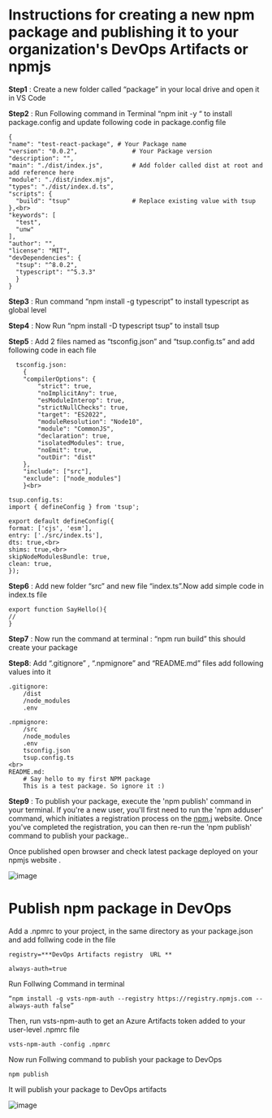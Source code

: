
# Instructions for creating a new npm package and publishing it to your organization's DevOps Artifacts or npmjs

**Step1** : Create a new folder called “package” in your local drive  and open it in VS Code

**Step2** : Run Following command in Terminal   “npm init -y “  to install package.config and update following code in package.config file
 
    { 
    "name": "test-react-package", # Your Package name  
    "version": "0.0.2",               # Your Package version 
    "description": "", 
    "main": "./dist/index.js",        # Add folder called dist at root and add reference here 
    "module": "./dist/index.mjs",     
    "types": "./dist/index.d.ts", 
    "scripts": { 
      "build": "tsup"                 # Replace existing value with tsup 
    },<br>
    "keywords": [ 
      "test", 
      "unw" 
    ], 
    "author": "", 
    "license": "MIT", 
    "devDependencies": { 
      "tsup": "^8.0.2", 
      "typescript": "^5.3.3" 
      }
    } 

**Step3** : Run command “npm install -g typescript” to install typescript as global level

**Step4** : Now Run “npm install -D  typescript tsup” to install tsup

**Step5** : Add 2 files named as  “tsconfig.json” and “tsup.config.ts” and add following code in each file 

      tsconfig.json:
        {
        "compilerOptions": { 
            "strict": true, 
            "noImplicitAny": true, 
            "esModuleInterop": true, 
            "strictNullChecks": true, 
            "target": "ES2022", 
            "moduleResolution": "Node10", 
            "module": "CommonJS", 
            "declaration": true, 
            "isolatedModules": true, 
            "noEmit": true, 
            "outDir": "dist" 
        },
        "include": ["src"], 
        "exclude": ["node_modules"] 
        }<br>

    tsup.config.ts: 
    import { defineConfig } from 'tsup'; 
  
    export default defineConfig({ 
    format: ['cjs', 'esm'], 
    entry: ['./src/index.ts'], 
    dts: true,<br>
    shims: true,<br>
    skipNodeModulesBundle: true, 
    clean: true, 
    }); 



**Step6** : Add new folder “src” and new file “index.ts”.Now add simple code in index.ts file

    export function SayHello(){
    //
    }

**Step7** : Now run the command at terminal : “npm run build” this should create your package

**Step8**: Add “.gitignore” , “.npmignore” and “README.md” files add following values into it
 
    .gitignore:
        /dist
        /node_modules
        .env
        
    .npmignore:
        /src
        /node_modules
        .env
        tsconfig.json
        tsup.config.ts
    <br>
    README.md:
        # Say hello to my first NPM package
        This is a test package. So ignore it :)

**Step9** : To publish your package, execute the 'npm publish' command in your terminal. If you're a new user, you'll first need to run the 'npm adduser' command, which initiates a registration process on the  [npm.j](https://www.npmjs.com) website. Once you've completed the registration, you can then re-run the 'npm publish' command to publish your package..

Once published open browser and check latest package deployed on your npmjs website .

![image](https://github.com/rajsingh008/package/assets/13310226/b57cfd04-8f4e-43ed-99c0-b18801669cca)

# Publish npm package in  DevOps

Add a .npmrc to your project, in the same directory as your package.json and add follwing code in the file

    registry=***DevOps Artifacts registry  URL **
                    
    always-auth=true

Run Follwing Command in terminal 
 
    “npm install -g vsts-npm-auth --registry https://registry.npmjs.com --always-auth false” 

Then, run vsts-npm-auth to get an Azure Artifacts token added to your user-level .npmrc file

    vsts-npm-auth -config .npmrc
  
Now run Follwing command to publish your package to DevOps

    npm publish 

It will publish your package to DevOps artifacts

![image](https://github.com/rajsingh008/create-react-npm-package/assets/13310226/9ca0a66e-c0c8-457b-83d2-feb9a6635301)




